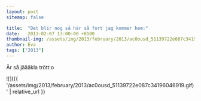 ```yaml
---
layout: post
sitemap: false

title:  "Det blir nog så här så fort jag kommer hem:"
date:   2013-02-07 13:00:00 +0100
thumbnail-img: /assets/img/2013/february/2013/ac0ousd_51139722e087c34196046919.gif
author: Eva
tags: ["2013"]
---
```





Är så jäääkla trött:o

![]({{ '/assets/img/2013/february/2013/ac0ousd_51139722e087c34196046919.gif)'  | relative_url }}


